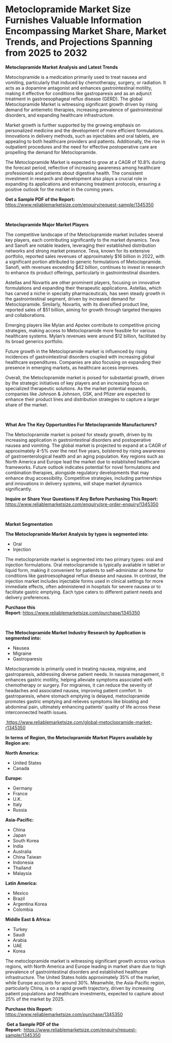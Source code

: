 <p><h1>Metoclopramide Market Size Furnishes Valuable Information Encompassing Market Share, Market Trends, and Projections Spanning from 2025 to 2032</h1></p><p><strong>Metoclopramide Market Analysis and Latest Trends</strong></p>
<p><p>Metoclopramide is a medication primarily used to treat nausea and vomiting, particularly that induced by chemotherapy, surgery, or radiation. It acts as a dopamine antagonist and enhances gastrointestinal motility, making it effective for conditions like gastroparesis and as an adjunct treatment in gastroesophageal reflux disease (GERD). The global Metoclopramide Market is witnessing significant growth driven by rising demand for antiemetic therapies, increasing prevalence of gastrointestinal disorders, and expanding healthcare infrastructure.</p><p>Market growth is further supported by the growing emphasis on personalized medicine and the development of more efficient formulations. Innovations in delivery methods, such as injectables and oral tablets, are appealing to both healthcare providers and patients. Additionally, the rise in outpatient procedures and the need for effective postoperative care are propelling the demand for Metoclopramide.</p><p>The Metoclopramide Market is expected to grow at a CAGR of 10.8% during the forecast period, reflective of increasing awareness among healthcare professionals and patients about digestive health. The consistent investment in research and development also plays a crucial role in expanding its applications and enhancing treatment protocols, ensuring a positive outlook for the market in the coming years.</p></p>
<p><strong>Get a Sample PDF of the Report:&nbsp;</strong> <a href="https://www.reliablemarketsize.com/enquiry/request-sample/1345350?utm_campaign=2008&utm_medium=2&utm_source=Github&utm_content=ia&utm_term=19042025&utm_id=metoclopramide">https://www.reliablemarketsize.com/enquiry/request-sample/1345350</a></p>
<p>&nbsp;</p>
<p><strong>Metoclopramide Major Market Players</strong></p>
<p><p>The competitive landscape of the Metoclopramide market includes several key players, each contributing significantly to the market dynamics. Teva and Sanofi are notable leaders, leveraging their established distribution networks and strong market presence. Teva, known for its extensive portfolio, reported sales revenues of approximately $16 billion in 2022, with a significant portion attributed to generic formulations of Metoclopramide. Sanofi, with revenues exceeding $42 billion, continues to invest in research to enhance its product offerings, particularly in gastrointestinal disorders.</p><p>Astellas and Novartis are other prominent players, focusing on innovative formulations and expanding their therapeutic applications. Astellas, which has carved a niche in specialty pharmaceuticals, has seen steady growth in the gastrointestinal segment, driven by increased demand for Metoclopramide. Similarly, Novartis, with its diversified product line, reported sales of $51 billion, aiming for growth through targeted therapies and collaborations.</p><p>Emerging players like Mylan and Apotex contribute to competitive pricing strategies, making access to Metoclopramide more feasible for various healthcare systems. Mylan’s revenues were around $12 billion, facilitated by its broad generics portfolio.</p><p>Future growth in the Metoclopramide market is influenced by rising incidences of gastrointestinal disorders coupled with increasing global healthcare expenditures. Companies are also focusing on expanding their presence in emerging markets, as healthcare access improves.</p><p>Overall, the Metoclopramide market is poised for substantial growth, driven by the strategic initiatives of key players and an increasing focus on specialized therapeutic solutions. As the market potential expands, companies like Johnson & Johnson, GSK, and Pfizer are expected to enhance their product lines and distribution strategies to capture a larger share of the market.</p></p>
<p>&nbsp;</p>
<p><strong>What Are The Key Opportunities For Metoclopramide Manufacturers?</strong></p>
<p><p>The Metoclopramide market is poised for steady growth, driven by its increasing application in gastrointestinal disorders and postoperative nausea and vomiting. The global market is projected to expand at a CAGR of approximately 4-5% over the next five years, bolstered by rising awareness of gastroenterological health and an aging population. Key regions such as North America and Europe lead the market due to established healthcare frameworks. Future outlook indicates potential for novel formulations and combination therapies, alongside regulatory developments that may enhance drug accessibility. Competitive strategies, including partnerships and innovations in delivery systems, will shape market dynamics significantly.</p></p>
<p><strong>Inquire or Share Your Questions If Any Before Purchasing This Report:</strong> <a href="https://www.reliablemarketsize.com/enquiry/pre-order-enquiry/1345350?utm_campaign=2008&utm_medium=2&utm_source=Github&utm_content=ia&utm_term=19042025&utm_id=metoclopramide">https://www.reliablemarketsize.com/enquiry/pre-order-enquiry/1345350</a></p>
<p>&nbsp;</p>
<p><strong>Market Segmentation</strong></p>
<p><strong>The Metoclopramide Market Analysis by types is segmented into:</strong></p>
<p><ul><li>Oral</li><li>Injection</li></ul></p>
<p><p>The metoclopramide market is segmented into two primary types: oral and injection formulations. Oral metoclopramide is typically available in tablet or liquid form, making it convenient for patients to self-administer at home for conditions like gastroesophageal reflux disease and nausea. In contrast, the injection market includes injectable forms used in clinical settings for more immediate effects, often administered in hospitals for severe nausea or to facilitate gastric emptying. Each type caters to different patient needs and delivery preferences.</p></p>
<p><strong>Purchase this Report:&nbsp;</strong><a href="https://www.reliablemarketsize.com/purchase/1345350?utm_campaign=2008&utm_medium=2&utm_source=Github&utm_content=ia&utm_term=19042025&utm_id=metoclopramide">https://www.reliablemarketsize.com/purchase/1345350</a></p>
<p>&nbsp;</p>
<p><strong>The Metoclopramide Market Industry Research by Application is segmented into:</strong></p>
<p><ul><li>Nausea</li><li>Migraine</li><li>Gastroparesis</li></ul></p>
<p><p>Metoclopramide is primarily used in treating nausea, migraine, and gastroparesis, addressing diverse patient needs. In nausea management, it enhances gastric motility, helping alleviate symptoms associated with chemotherapy or surgery. For migraines, it can reduce the severity of headaches and associated nausea, improving patient comfort. In gastroparesis, where stomach emptying is delayed, metoclopramide promotes gastric emptying and relieves symptoms like bloating and abdominal pain, ultimately enhancing patients' quality of life across these interconnected health issues.</p></p>
<p><a href="https://www.reliablemarketsize.com/global-metoclopramide-market-r1345350?utm_campaign=2008&utm_medium=2&utm_source=Github&utm_content=ia&utm_term=19042025&utm_id=metoclopramide">&nbsp;https://www.reliablemarketsize.com/global-metoclopramide-market-r1345350</a></p>
<p><strong>In terms of Region, the Metoclopramide Market Players available by Region are:</strong></p>
<p>
    <p> <strong> North America: </strong>
        <ul>
            <li>United States</li>
            <li>Canada</li>
        </ul>
        </p> 
    <p> <strong> Europe: </strong>
        <ul>
            <li>Germany</li>
            <li>France</li>
            <li>U.K.</li>
            <li>Italy</li>
            <li>Russia</li>
        </ul>
        </p> 
    <p> <strong> Asia-Pacific: </strong>
        <ul>
            <li>China</li>
            <li>Japan</li>
            <li>South Korea</li>
            <li>India</li>
            <li>Australia</li>
            <li>China Taiwan</li>
            <li>Indonesia</li>
            <li>Thailand</li>
            <li>Malaysia</li>
        </ul>
        </p> 
    <p> <strong> Latin America: </strong>
        <ul>
            <li>Mexico</li>
            <li>Brazil</li>
            <li>Argentina Korea</li>
            <li>Colombia</li>
        </ul>
        </p> 
    <p> <strong> Middle East & Africa: </strong>
        <ul>
            <li>Turkey</li>
            <li>Saudi</li>
            <li>Arabia</li>
            <li>UAE</li>
            <li>Korea</li>
        </ul>
    </p>
    </p>
<p><p>The metoclopramide market is witnessing significant growth across various regions, with North America and Europe leading in market share due to high prevalence of gastrointestinal disorders and established healthcare infrastructure. The United States holds approximately 35% of the market, while Europe accounts for around 30%. Meanwhile, the Asia-Pacific region, particularly China, is on a rapid growth trajectory, driven by increasing patient populations and healthcare investments, expected to capture about 25% of the market by 2025.</p></p>
<p><strong>Purchase this Report: </strong><a href="https://www.reliablemarketsize.com/purchase/1345350?utm_campaign=2008&utm_medium=2&utm_source=Github&utm_content=ia&utm_term=19042025&utm_id=metoclopramide">https://www.reliablemarketsize.com/purchase/1345350</a></p>
<p>&nbsp;<strong>Get a Sample PDF of the Report:&nbsp;&nbsp;</strong><a href="https://www.reliablemarketsize.com/enquiry/request-sample/1345350?utm_campaign=2008&utm_medium=2&utm_source=Github&utm_content=ia&utm_term=19042025&utm_id=metoclopramide">https://www.reliablemarketsize.com/enquiry/request-sample/1345350</a></p>
<p><strong></strong></p>
<p><p></p><p></p><p></p></p>